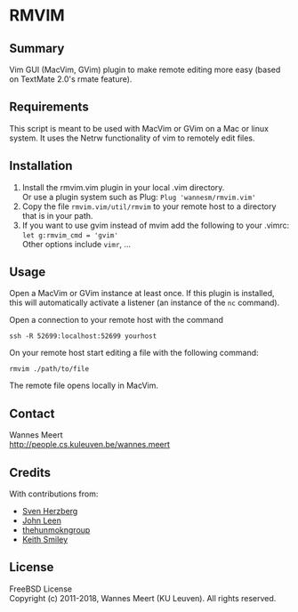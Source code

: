 RMVIM
=====

Summary
-------

Vim GUI (MacVim, GVim) plugin to make remote editing more easy (based on
TextMate 2.0's rmate feature).


Requirements
------------

This script is meant to be used with MacVim or GVim on a Mac or linux system. 
It uses the Netrw functionality of vim to remotely edit files.


Installation
------------

1. Install the rmvim.vim plugin in your local .vim directory.  
   Or use a plugin system such as Plug: `Plug 'wannesm/rmvim.vim'`
2. Copy the file `rmvim.vim/util/rmvim` to your remote host to a directory that
   is in your path.
3. If you want to use gvim instead of mvim add the following to your .vimrc:  
   `let g:rmvim_cmd = 'gvim'`  
   Other options include `vimr`, ...


Usage
-----

Open a MacVim or GVim instance at least once. If this plugin is installed, this
will automatically activate a listener (an instance of the `nc` command).

Open a connection to your remote host with the command

    ssh -R 52699:localhost:52699 yourhost

On your remote host start editing a file with the following command:

    rmvim ./path/to/file

The remote file opens locally in MacVim.


Contact
-------

Wannes Meert  
<http://people.cs.kuleuven.be/wannes.meert>


Credits
-------

With contributions from:

- [Sven Herzberg](https://github.com/herzi)
- [John Leen](https://github.com/jleen)
- [thehunmokngroup](https://github.com/thehunmonkgroup)
- [Keith Smiley](https://github.com/keith)


License
-------

FreeBSD License  
Copyright (c) 2011-2018, Wannes Meert (KU Leuven). All rights reserved.


